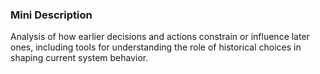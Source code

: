 ### Mini Description

Analysis of how earlier decisions and actions constrain or influence later ones, including tools for understanding the role of historical choices in shaping current system behavior.
